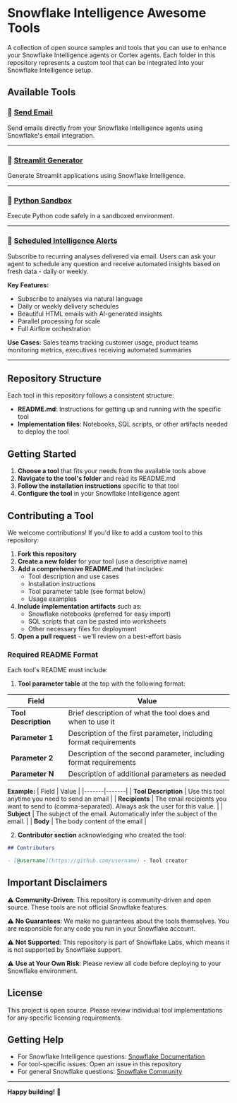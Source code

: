 # Snowflake Intelligence Awesome Tools

A collection of open source samples and tools that you can use to enhance your Snowflake Intelligence agents or Cortex agents. Each folder in this repository represents a custom tool that can be integrated into your Snowflake Intelligence setup.

## Available Tools

### 📧 [Send Email](send_email/)
Send emails directly from your Snowflake Intelligence agents using Snowflake's email integration.

---

### 🎨 [Streamlit Generator](streamlit_generator/)
Generate Streamlit applications using Snowflake Intelligence.

---

### 🐍 [Python Sandbox](python_sandbox/)
Execute Python code safely in a sandboxed environment.

---

### 📧 [Scheduled Intelligence Alerts](scheduled_alerts/)
Subscribe to recurring analyses delivered via email. Users can ask your agent to schedule any question and receive automated insights based on fresh data - daily or weekly.

**Key Features:**
- Subscribe to analyses via natural language
- Daily or weekly delivery schedules
- Beautiful HTML emails with AI-generated insights
- Parallel processing for scale
- Full Airflow orchestration

**Use Cases:** Sales teams tracking customer usage, product teams monitoring metrics, executives receiving automated summaries

---

## Repository Structure

Each tool in this repository follows a consistent structure:
- **README.md**: Instructions for getting up and running with the specific tool
- **Implementation files**: Notebooks, SQL scripts, or other artifacts needed to deploy the tool

## Getting Started

1. **Choose a tool** that fits your needs from the available tools above
2. **Navigate to the tool's folder** and read its README.md
3. **Follow the installation instructions** specific to that tool
4. **Configure the tool** in your Snowflake Intelligence agent

## Contributing a Tool

We welcome contributions! If you'd like to add a custom tool to this repository:

1. **Fork this repository**
2. **Create a new folder** for your tool (use a descriptive name)
3. **Add a comprehensive README.md** that includes:
   - Tool description and use cases
   - Installation instructions
   - Tool parameter table (see format below)
   - Usage examples
4. **Include implementation artifacts** such as:
   - Snowflake notebooks (preferred for easy import)
   - SQL scripts that can be pasted into worksheets
   - Other necessary files for deployment
5. **Open a pull request** - we'll review on a best-effort basis

### Required README Format

Each tool's README must include:

1. **Tool parameter table** at the top with the following format:

| Field | Value |
|-------|-------|
| **Tool Description** | Brief description of what the tool does and when to use it |
| **Parameter 1** | Description of the first parameter, including format requirements |
| **Parameter 2** | Description of the second parameter, including format requirements |
| **Parameter N** | Description of additional parameters as needed |

**Example:**
| Field | Value |
|-------|-------|
| **Tool Description** | Use this tool anytime you need to send an email |
| **Recipients** | The email recipients you want to send to (comma-separated). Always ask the user for this value. |
| **Subject** | The subject of the email. Automatically infer the subject of the email. |
| **Body** | The body content of the email |

2. **Contributor section** acknowledging who created the tool:

```markdown
## Contributors

- [@username](https://github.com/username) - Tool creator
```

## Important Disclaimers

⚠️ **Community-Driven**: This repository is community-driven and open source. These tools are not official Snowflake features.

⚠️ **No Guarantees**: We make no guarantees about the tools themselves. You are responsible for any code you run in your Snowflake account.

⚠️ **Not Supported**: This repository is part of Snowflake Labs, which means it is not supported by Snowflake support.

⚠️ **Use at Your Own Risk**: Please review all code before deploying to your Snowflake environment.

## License

This project is open source. Please review individual tool implementations for any specific licensing requirements.

## Getting Help

- For Snowflake Intelligence questions: [Snowflake Documentation](https://docs.snowflake.com/)
- For tool-specific issues: Open an issue in this repository
- For general Snowflake questions: [Snowflake Community](https://community.snowflake.com/)

---

**Happy building!** 🚀

